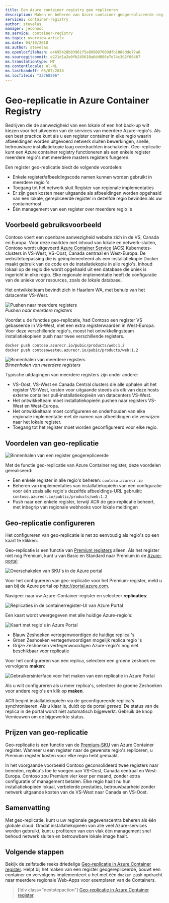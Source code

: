 ```yaml
---
title: Een Azure container registry geo repliceren
description: Maken en beheren van Azure container geogerepliceerde registers aan de slag.
services: container-registry
author: stevelas
manager: jeconnoc
ms.service: container-registry
ms.topic: overview-article
ms.date: 04/10/2018
ms.author: stevelas
ms.openlocfilehash: e4695428b03961f5e899007609dfb1088dde77a8
ms.sourcegitcommit: e221d1a2e0fb245610a6dd886e7e74c362f06467
ms.translationtype: MT
ms.contentlocale: nl-NL
ms.lasthandoff: 05/07/2018
ms.locfileid: "33768206"
---
```

# <a name="geo-replication-in-azure-container-registry"></a>Geo-replicatie in Azure Container Registry

Bedrijven die de aanwezigheid van een lokale of een hot back-up wilt kiezen voor het uitvoeren van de services van meerdere Azure-regio's. Als een best practice kunt als u een register container in elke regio waarin afbeeldingen worden uitgevoerd netwerk sluiten bewerkingen, snelle, betrouwbare installatiekopie laag overdrachten inschakelen. Geo-replicatie kunt een Azure container registry functioneren als een enkele register meerdere regio's met meerdere masters registers fungeren.

Een register geo-replicatie biedt de volgende voordelen:

* Enkele register/afbeeldingscode namen kunnen worden gebruikt in meerdere regio 's
* Toegang tot het netwerk sluit Register van regionale implementaties
* Er zijn geen kosten meer uitgaande als afbeeldingen worden opgehaald van een lokale, gerepliceerde register in dezelfde regio bevinden als uw containerhost
* Één management van een register over meerdere regio 's

## <a name="example-use-case"></a>Voorbeeld gebruiksvoorbeeld
Contoso voert een openbare aanwezigheid website zich in de VS, Canada en Europa. Voor deze markten met inhoud van lokale en netwerk-sluiten, Contoso wordt uitgevoerd [Azure Container Service](/azure/container-service/kubernetes/) (ACS) Kubernetes-clusters in VS-West, VS-Oost, Canada centraal en West-Europa. De websitetoepassing die is geïmplementeerd als een installatiekopie Docker maakt gebruik van de code en de installatiekopie in alle regio's. Inhoud lokaal op de regio die wordt opgehaald uit een database die uniek is ingericht in elke regio. Elke regionale implementatie heeft de configuratie van de unieke voor resources, zoals de lokale database.

Het ontwikkelteam bevindt zich in Haarlem WA, met behulp van het datacenter VS-West.

![Pushen naar meerdere registers](media/container-registry-geo-replication/before-geo-replicate.png)<br />*Pushen naar meerdere registers*

Voordat u de functies geo-replicatie, had Contoso een register VS gebaseerde in VS-West, met een extra registerwaarden in West-Europa. Voor deze verschillende regio's, moest het ontwikkelingsteam installatiekopieën push naar twee verschillende registers.

```bash
docker push contoso.azurecr.io/pubic/products/web:1.2
docker push contosowesteu.azurecr.io/pubic/products/web:1.2
```
![Binnenhalen van meerdere registers](media/container-registry-geo-replication/before-geo-replicate-pull.png)<br />*Binnenhalen van meerdere registers*

Typische uitdagingen van meerdere registers zijn onder andere:

* VS-Oost, VS-West en Canada Central clusters die alle ophalen uit het register VS-West, kosten voor uitgaande steeds als elk van deze hosts externe container pull-installatiekopieën van datacenters VS-West.
* Het ontwikkelteam moet installatiekopieën pushen naar registers VS-West en West-Europa.
* Het ontwikkelteam moet configureren en onderhouden van elke regionale implementatie met de namen van afbeeldingen die verwijzen naar het lokale register.
* Toegang tot het register moet worden geconfigureerd voor elke regio.

## <a name="benefits-of-geo-replication"></a>Voordelen van geo-replicatie

![Binnenhalen van een register geogerepliceerde](media/container-registry-geo-replication/after-geo-replicate-pull.png)

Met de functie geo-replicatie van Azure Container register, deze voordelen gerealiseerd:

* Een enkele register in alle regio's beheren: `contoso.azurecr.io`
* Beheren van implementaties van installatiekopieën van een configuratie voor één zoals alle regio's dezelfde afbeeldings-URL gebruikt: `contoso.azurecr.io/public/products/web:1.2`
* Push naar een enkele register, terwijl ACR de geo-replicatie beheert, met inbegrip van regionale webhooks voor lokale meldingen

## <a name="configure-geo-replication"></a>Geo-replicatie configureren
Het configureren van geo-replicatie is net zo eenvoudig als regio's op een kaart te klikken.

Geo-replicatie is een functie van [Premium registers](container-registry-skus.md) alleen. Als het register niet nog Premium, kunt u van Basic en Standard naar Premium in de [Azure-portal](https://portal.azure.com):

![Overschakelen van SKU's in de Azure portal](media/container-registry-skus/update-registry-sku.png)

Voor het configureren van geo-replicatie voor het Premium-register, meld u aan bij de Azure portal op http://portal.azure.com.

Navigeer naar uw Azure-Container-register en selecteer **replicaties**:

![Replicaties in de containerregister-UI van Azure Portal](media/container-registry-geo-replication/registry-services.png)

Een kaart wordt weergegeven met alle huidige Azure-regio's:

 ![Kaart met regio's in Azure Portal](media/container-registry-geo-replication/registry-geo-map.png)

* Blauw Zeshoeken vertegenwoordigen de huidige replica 's
* Groen Zeshoeken vertegenwoordigen mogelijk replica regio 's
* Grijze Zeshoeken vertegenwoordigen Azure-regio's nog niet beschikbaar voor replicatie

Voor het configureren van een replica, selecteer een groene zeshoek en vervolgens **maken**:

 ![Gebruikersinterface voor het maken van een replicatie in Azure Portal](media/container-registry-geo-replication/create-replication.png)

Als u wilt configureren als u meer replica's, selecteer de groene Zeshoeken voor andere regio's en klik op **maken**.

ACR begint installatiekopieën via de geconfigureerde replica's synchroniseren. Als u klaar is, duidt op de portal *gereed*. De status van de replica in de portal wordt niet automatisch bijgewerkt. Gebruik de knop Vernieuwen om de bijgewerkte status.

## <a name="geo-replication-pricing"></a>Prijzen van geo-replicatie

Geo-replicatie is een functie van de [Premium-SKU](container-registry-skus.md) van Azure Container register. Wanneer u een register naar de gewenste regio's repliceren, u Premium register kosten voor elke regio hebt gemaakt.

In het voorgaande voorbeeld Contoso geconsolideerd twee registers naar beneden, replica's toe te voegen aan VS-Oost, Canada centraal en West-Europa. Contoso zou Premium vier keer per maand, zonder extra configuratie of management betalen. Elke regio haalt nu hun installatiekopieën lokaal, verbeterde prestaties, betrouwbaarheid zonder netwerk uitgaande kosten van de VS-West naar Canada en VS-Oost.

## <a name="summary"></a>Samenvatting

Met geo-replicatie, kunt u uw regionale gegevenscentra beheren als één globale cloud. Omdat installatiekopieën van alle veel Azure-services worden gebruikt, kunt u profiteren van een vlak één management snel behoud netwerk sluiten en betrouwbare lokale image haalt.

## <a name="next-steps"></a>Volgende stappen

Bekijk de zelfstudie reeks driedelige [Geo-replicatie in Azure Container register](container-registry-tutorial-prepare-registry.md). Helpt bij het maken van een register geogerepliceerde, bouwt een container en vervolgens implementeert u het met één `docker push` opdracht naar meerdere regionale Web-Apps voor exemplaren van de Containers.

> [!div class="nextstepaction"]
> [Geo-replicatie in Azure Container register](container-registry-tutorial-prepare-registry.md)